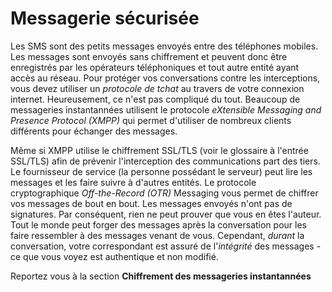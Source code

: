 Messagerie sécurisée
====================

Les SMS sont des petits messages envoyés entre des téléphones mobiles. 
Les messages sont envoyés sans chiffrement et peuvent donc être enregistrés par les opérateurs téléphoniques et tout autre entité ayant accès au réseau.
Pour protéger vos conversations contre les interceptions, vous devez utiliser un *protocole de tchat* au travers de votre connexion internet.
Heureusement, ce n'est pas compliqué du tout.
Beaucoup de messageries instantannées utilisent le protocole *eXtensible Messaging and Presence Protocol (XMPP)* qui permet d'utiliser de nombreux clients différents pour échanger des messages.
 
Même si XMPP utilise le chiffrement SSL/TLS (voir le glossaire à l'entrée SSL/TLS) afin de prévenir l'interception des communications part des tiers. Le fournisseur de service (la personne possédant le serveur) peut lire les messages et les faire suivre à d'autres entités.
Le protocole cryptographique *Off-the-Record (OTR)* Messaging vous permet de chiffrer vos messages de bout en bout.
Les messages envoyés n'ont pas de signatures. Par conséquent, rien ne peut prouver que vous en êtes l'auteur.
Tout le monde peut forger des messages après la conversation pour les faire ressembler à des messages venant de vous.
Cependant, *durant* la conversation, votre correspondant est assuré de l'*intégrité* des messages - ce que vous voyez est authentique et non modifié.

Reportez vous à la section **Chiffrement des messageries instantannées**
